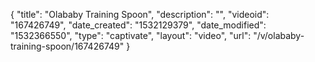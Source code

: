 {
    "title": "Olababy Training Spoon",
    "description": "",
    "videoid": "167426749",
    "date_created": "1532129379",
    "date_modified": "1532366550",
    "type": "captivate",
    "layout": "video",
    "url": "\/v\/olababy-training-spoon\/167426749"
}